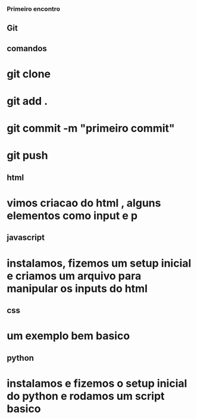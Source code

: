 ### Primeiro encontro
## Git
## comandos
# git clone <path>
# git add .
# git commit -m "primeiro commit"
# git push
## html
# vimos criacao do html , alguns elementos como input e p
## javascript
# instalamos, fizemos um setup inicial e criamos um arquivo para manipular os inputs do html
## css
# um exemplo bem basico
## python
# instalamos e fizemos o setup inicial do python e rodamos um script basico